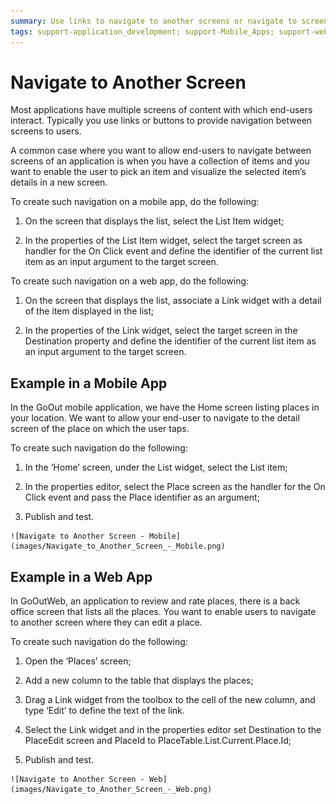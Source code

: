 ```yaml
---
summary: Use links to navigate to another screens or navigate to screens of other applications.
tags: support-application_development; support-Mobile_Apps; support-webapps
---
```


# Navigate to Another Screen

Most applications have multiple screens of content with which end-users interact. Typically you use links or buttons to provide navigation between screens to users.

A common case where you want to allow end-users to navigate between screens of an application is when you have a collection of items and you want to enable the user to pick an item and visualize the selected item’s details in a new screen.

To create such navigation on a mobile app, do the following:

  1. On the screen that displays the list, select the List Item widget; 

  2. In the properties of the List Item widget, select the target screen as handler for the On Click event and define the identifier of the current list item as an input argument to the target screen. 

To create such navigation on a web app, do the following:

  1. On the screen that displays the list, associate a Link widget with a detail of the item displayed in the list; 

  2. In the properties of the Link widget, select the target screen in the Destination property and define the identifier of the current list item as an input argument to the target screen. 

## Example in a Mobile App

In the GoOut mobile application, we have the Home screen listing places in
your location. We want to allow your end-user to navigate to the detail screen
of the place on which the user taps.

To create such navigation do the following:

  1. In the ‘Home’ screen, under the List widget, select the List item; 

  2. In the properties editor, select the Place screen as the handler for the  On Click event  and pass the Place identifier as an argument; 

  3. Publish and test. 

    ![Navigate to Another Screen - Mobile](images/Navigate_to_Another_Screen_-_Mobile.png)

## Example in a Web App

In GoOutWeb, an application to review and rate places, there is a back office screen that lists all the places. You want to enable users to navigate to another screen where they can edit a place.

To create such navigation do the following:

  1. Open the ‘Places’ screen; 

  2. Add a new column to the table that displays the places; 

  3. Drag a Link widget from the toolbox to the cell of the new column, and type ‘Edit’ to define the text of the link. 

  4. Select the Link widget and in the properties editor set Destination to the PlaceEdit screen and PlaceId to PlaceTable.List.Current.Place.Id; 

  5. Publish and test. 

    ![Navigate to Another Screen - Web](images/Navigate_to_Another_Screen_-_Web.png)